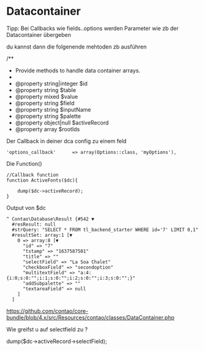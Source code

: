 # Datacontainer


Tipp: Bei Callbacks wie fields.<FIELD>.options 
werden Parameter wie zb der Datacontainer übergeben
 
du kannst dann die folgenende mehtoden zb ausführen

/**
 * Provide methods to handle data container arrays.
 *
 * @property string|integer $id
 * @property string         $table
 * @property mixed          $value
 * @property string         $field
 * @property string         $inputName
 * @property string         $palette
 * @property object|null    $activeRecord
 * @property array          $rootIds


Der Callback in deiner dca config zu einem feld

    'options_callback'      => array(Options::class, 'myOptions'),

Die Function()

    //Callback function
    function ActiveFonts($dc){

        dump($dc->activeRecord);
    }

Output von $dc

    ^ Contao\Database\Result {#542 ▼
      #resResult: null
      #strQuery: "SELECT * FROM tl_backend_starter WHERE id='7' LIMIT 0,1"
      #resultSet: array:1 [▼
        0 => array:8 [▼
          "id" => "7"
          "tstamp" => "1637587501"
          "title" => ""
          "selectField" => "La Soa Chalet"
          "checkboxField" => "secondoption"
          "multitextField" => "a:4:{i:0;s:0:"";i:1;s:0:"";i:2;s:0:"";i:3;s:0:"";}"
          "addSubpalette" => ""
          "textareaField" => null
        ]
      ]

https://github.com/contao/core-bundle/blob/4.x/src/Resources/contao/classes/DataContainer.php

Wie greifst u auf selectfield zu ?

dump($dc->activeRecord->selectField);